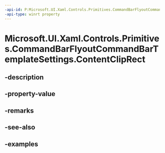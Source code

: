 ```yaml
---
-api-id: P:Microsoft.UI.Xaml.Controls.Primitives.CommandBarFlyoutCommandBarTemplateSettings.ContentClipRect
-api-type: winrt property
---
```


<!-- Property syntax.
public Rect ContentClipRect { get; }
-->

# Microsoft.UI.Xaml.Controls.Primitives.CommandBarFlyoutCommandBarTemplateSettings.ContentClipRect

## -description

## -property-value

## -remarks

## -see-also

## -examples

